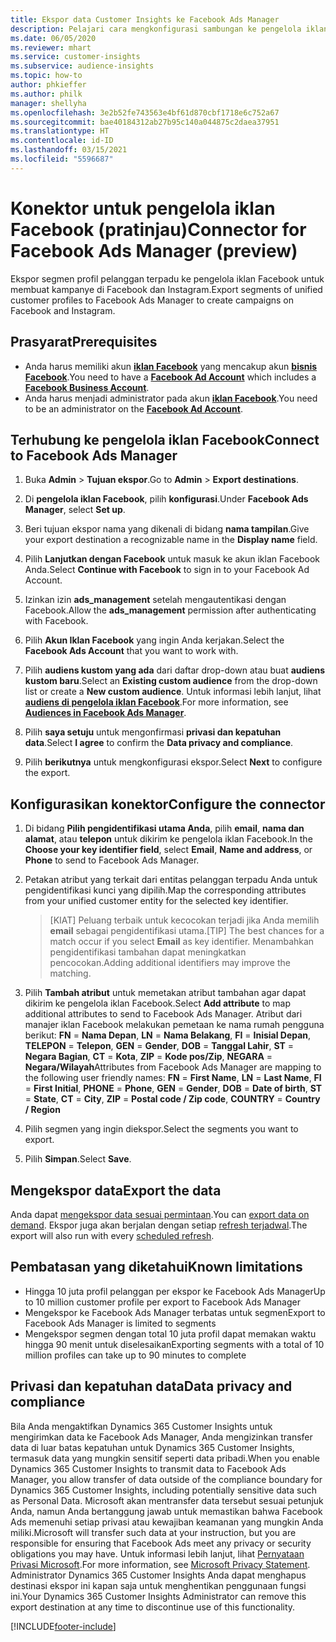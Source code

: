 ```yaml
---
title: Ekspor data Customer Insights ke Facebook Ads Manager
description: Pelajari cara mengkonfigurasi sambungan ke pengelola iklan Facebook.
ms.date: 06/05/2020
ms.reviewer: mhart
ms.service: customer-insights
ms.subservice: audience-insights
ms.topic: how-to
author: phkieffer
ms.author: philk
manager: shellyha
ms.openlocfilehash: 3e2b52fe743563e4bf61d870cbf1718e6c752a67
ms.sourcegitcommit: bae40184312ab27b95c140a044875c2daea37951
ms.translationtype: HT
ms.contentlocale: id-ID
ms.lasthandoff: 03/15/2021
ms.locfileid: "5596687"
---
```

# <a name="connector-for-facebook-ads-manager-preview"></a><span data-ttu-id="b07d0-103">Konektor untuk pengelola iklan Facebook (pratinjau)</span><span class="sxs-lookup"><span data-stu-id="b07d0-103">Connector for Facebook Ads Manager (preview)</span></span>

<span data-ttu-id="b07d0-104">Ekspor segmen profil pelanggan terpadu ke pengelola iklan Facebook untuk membuat kampanye di Facebook dan Instagram.</span><span class="sxs-lookup"><span data-stu-id="b07d0-104">Export segments of unified customer profiles to Facebook Ads Manager to create campaigns on Facebook and Instagram.</span></span>

## <a name="prerequisites"></a><span data-ttu-id="b07d0-105">Prasyarat</span><span class="sxs-lookup"><span data-stu-id="b07d0-105">Prerequisites</span></span>

- <span data-ttu-id="b07d0-106">Anda harus memiliki akun [**iklan Facebook**](https://www.facebook.com/business/learn/lessons/step-by-step-ads-manager-account) yang mencakup akun [**bisnis Facebook**](https://business.facebook.com/).</span><span class="sxs-lookup"><span data-stu-id="b07d0-106">You need to have a [**Facebook Ad Account**](https://www.facebook.com/business/learn/lessons/step-by-step-ads-manager-account) which includes a [**Facebook Business Account**](https://business.facebook.com/).</span></span>
- <span data-ttu-id="b07d0-107">Anda harus menjadi administrator pada akun [**iklan Facebook**](https://www.facebook.com/business/learn/lessons/step-by-step-ads-manager-account).</span><span class="sxs-lookup"><span data-stu-id="b07d0-107">You need to be an administrator on the [**Facebook Ad Account**](https://www.facebook.com/business/learn/lessons/step-by-step-ads-manager-account).</span></span>

## <a name="connect-to-facebook-ads-manager"></a><span data-ttu-id="b07d0-108">Terhubung ke pengelola iklan Facebook</span><span class="sxs-lookup"><span data-stu-id="b07d0-108">Connect to Facebook Ads Manager</span></span>

1. <span data-ttu-id="b07d0-109">Buka **Admin** > **Tujuan ekspor**.</span><span class="sxs-lookup"><span data-stu-id="b07d0-109">Go to **Admin** > **Export destinations**.</span></span>

1. <span data-ttu-id="b07d0-110">Di **pengelola iklan Facebook**, pilih **konfigurasi**.</span><span class="sxs-lookup"><span data-stu-id="b07d0-110">Under **Facebook Ads Manager**, select **Set up**.</span></span>

1. <span data-ttu-id="b07d0-111">Beri tujuan ekspor nama yang dikenali di bidang **nama tampilan**.</span><span class="sxs-lookup"><span data-stu-id="b07d0-111">Give your export destination a recognizable name in the **Display name** field.</span></span>

1. <span data-ttu-id="b07d0-112">Pilih **Lanjutkan dengan Facebook** untuk masuk ke akun iklan Facebook Anda.</span><span class="sxs-lookup"><span data-stu-id="b07d0-112">Select **Continue with Facebook** to sign in to your Facebook Ad Account.</span></span>

1. <span data-ttu-id="b07d0-113">Izinkan izin **ads_management** setelah mengautentikasi dengan Facebook.</span><span class="sxs-lookup"><span data-stu-id="b07d0-113">Allow the **ads_management** permission after authenticating with Facebook.</span></span>

1. <span data-ttu-id="b07d0-114">Pilih **Akun Iklan Facebook** yang ingin Anda kerjakan.</span><span class="sxs-lookup"><span data-stu-id="b07d0-114">Select the **Facebook Ads Account** that you want to work with.</span></span>

1. <span data-ttu-id="b07d0-115">Pilih **audiens kustom yang ada** dari daftar drop-down atau buat **audiens kustom baru**.</span><span class="sxs-lookup"><span data-stu-id="b07d0-115">Select an **Existing custom audience** from the drop-down list or create a **New custom audience**.</span></span> <span data-ttu-id="b07d0-116">Untuk informasi lebih lanjut, lihat [**audiens di pengelola iklan Facebook**](https://www.facebook.com/business/help/744354708981227?id=2469097953376494).</span><span class="sxs-lookup"><span data-stu-id="b07d0-116">For more information, see [**Audiences in Facebook Ads Manager**](https://www.facebook.com/business/help/744354708981227?id=2469097953376494).</span></span>

1. <span data-ttu-id="b07d0-117">Pilih **saya setuju** untuk mengonfirmasi **privasi dan kepatuhan data**.</span><span class="sxs-lookup"><span data-stu-id="b07d0-117">Select **I agree** to confirm the **Data privacy and compliance**.</span></span>

1. <span data-ttu-id="b07d0-118">Pilih **berikutnya** untuk mengkonfigurasi ekspor.</span><span class="sxs-lookup"><span data-stu-id="b07d0-118">Select **Next** to configure the export.</span></span>

## <a name="configure-the-connector"></a><span data-ttu-id="b07d0-119">Konfigurasikan konektor</span><span class="sxs-lookup"><span data-stu-id="b07d0-119">Configure the connector</span></span>

1. <span data-ttu-id="b07d0-120">Di bidang **Pilih pengidentifikasi utama Anda**, pilih **email**, **nama dan alamat**, atau **telepon** untuk dikirim ke pengelola iklan Facebook.</span><span class="sxs-lookup"><span data-stu-id="b07d0-120">In the **Choose your key identifier field**, select **Email**, **Name and address**, or **Phone** to send to Facebook Ads Manager.</span></span>

1. <span data-ttu-id="b07d0-121">Petakan atribut yang terkait dari entitas pelanggan terpadu Anda untuk pengidentifikasi kunci yang dipilih.</span><span class="sxs-lookup"><span data-stu-id="b07d0-121">Map the corresponding attributes from your unified customer entity for the selected key identifier.</span></span>
   > <span data-ttu-id="b07d0-122">[KIAT] Peluang terbaik untuk kecocokan terjadi jika Anda memilih **email** sebagai pengidentifikasi utama.</span><span class="sxs-lookup"><span data-stu-id="b07d0-122">[TIP] The best chances for a match occur if you select **Email** as key identifier.</span></span> <span data-ttu-id="b07d0-123">Menambahkan pengidentifikasi tambahan dapat meningkatkan pencocokan.</span><span class="sxs-lookup"><span data-stu-id="b07d0-123">Adding additional identifiers may improve the matching.</span></span>

1. <span data-ttu-id="b07d0-124">Pilih **Tambah atribut** untuk memetakan atribut tambahan agar dapat dikirim ke pengelola iklan Facebook.</span><span class="sxs-lookup"><span data-stu-id="b07d0-124">Select **Add attribute** to map additional attributes to send to Facebook Ads Manager.</span></span> <span data-ttu-id="b07d0-125">Atribut dari manajer iklan Facebook melakukan pemetaan ke nama rumah pengguna berikut: **FN** = **Nama Depan**, **LN** = **Nama Belakang**, **FI** = **Inisial Depan**, **TELEPON** = **Telepon**, **GEN** = **Gender**, **DOB** = **Tanggal Lahir**, **ST** = **Negara Bagian**, **CT** = **Kota**, **ZIP** = **Kode pos/Zip**, **NEGARA** = **Negara/Wilayah**</span><span class="sxs-lookup"><span data-stu-id="b07d0-125">Attributes from Facebook Ads Manager are mapping to the following user friendly names: **FN** = **First Name**, **LN** = **Last Name**, **FI** = **First Initial**, **PHONE** = **Phone**, **GEN** = **Gender**, **DOB** = **Date of birth**, **ST** = **State**, **CT** = **City**, **ZIP** = **Postal code / Zip code**, **COUNTRY** = **Country / Region**</span></span>

1. <span data-ttu-id="b07d0-126">Pilih segmen yang ingin diekspor.</span><span class="sxs-lookup"><span data-stu-id="b07d0-126">Select the segments you want to export.</span></span>

1. <span data-ttu-id="b07d0-127">Pilih **Simpan**.</span><span class="sxs-lookup"><span data-stu-id="b07d0-127">Select **Save**.</span></span>

## <a name="export-the-data"></a><span data-ttu-id="b07d0-128">Mengekspor data</span><span class="sxs-lookup"><span data-stu-id="b07d0-128">Export the data</span></span>

<span data-ttu-id="b07d0-129">Anda dapat [mengekspor data sesuai permintaan](export-destinations.md).</span><span class="sxs-lookup"><span data-stu-id="b07d0-129">You can [export data on demand](export-destinations.md).</span></span> <span data-ttu-id="b07d0-130">Ekspor juga akan berjalan dengan setiap [refresh terjadwal](system.md#schedule-tab).</span><span class="sxs-lookup"><span data-stu-id="b07d0-130">The export will also run with every [scheduled refresh](system.md#schedule-tab).</span></span>

## <a name="known-limitations"></a><span data-ttu-id="b07d0-131">Pembatasan yang diketahui</span><span class="sxs-lookup"><span data-stu-id="b07d0-131">Known limitations</span></span>

- <span data-ttu-id="b07d0-132">Hingga 10 juta profil pelanggan per ekspor ke Facebook Ads Manager</span><span class="sxs-lookup"><span data-stu-id="b07d0-132">Up to 10 million customer profile per export to Facebook Ads Manager</span></span> 
- <span data-ttu-id="b07d0-133">Mengekspor ke Facebook Ads Manager terbatas untuk segmen</span><span class="sxs-lookup"><span data-stu-id="b07d0-133">Export to Facebook Ads Manager is limited to segments</span></span>
- <span data-ttu-id="b07d0-134">Mengekspor segmen dengan total 10 juta profil dapat memakan waktu hingga 90 menit untuk diselesaikan</span><span class="sxs-lookup"><span data-stu-id="b07d0-134">Exporting segments with a total of 10 million profiles can take up to 90 minutes to complete</span></span>

## <a name="data-privacy-and-compliance"></a><span data-ttu-id="b07d0-135">Privasi dan kepatuhan data</span><span class="sxs-lookup"><span data-stu-id="b07d0-135">Data privacy and compliance</span></span>

<span data-ttu-id="b07d0-136">Bila Anda mengaktifkan Dynamics 365 Customer Insights untuk mengirimkan data ke Facebook Ads Manager, Anda mengizinkan transfer data di luar batas kepatuhan untuk Dynamics 365 Customer Insights, termasuk data yang mungkin sensitif seperti data pribadi.</span><span class="sxs-lookup"><span data-stu-id="b07d0-136">When you enable Dynamics 365 Customer Insights to transmit data to Facebook Ads Manager, you allow transfer of data outside of the compliance boundary for Dynamics 365 Customer Insights, including potentially sensitive data such as Personal Data.</span></span> <span data-ttu-id="b07d0-137">Microsoft akan mentransfer data tersebut sesuai petunjuk Anda, namun Anda bertanggung jawab untuk memastikan bahwa Facebook Ads memenuhi setiap privasi atau kewajiban keamanan yang mungkin Anda miliki.</span><span class="sxs-lookup"><span data-stu-id="b07d0-137">Microsoft will transfer such data at your instruction, but you are responsible for ensuring that Facebook Ads meet any privacy or security obligations you may have.</span></span> <span data-ttu-id="b07d0-138">Untuk informasi lebih lanjut, lihat [Pernyataan Privasi Microsoft](https://go.microsoft.com/fwlink/?linkid=396732).</span><span class="sxs-lookup"><span data-stu-id="b07d0-138">For more information, see [Microsoft Privacy Statement](https://go.microsoft.com/fwlink/?linkid=396732).</span></span>
<span data-ttu-id="b07d0-139">Administrator Dynamics 365 Customer Insights Anda dapat menghapus destinasi ekspor ini kapan saja untuk menghentikan penggunaan fungsi ini.</span><span class="sxs-lookup"><span data-stu-id="b07d0-139">Your Dynamics 365 Customer Insights Administrator can remove this export destination at any time to discontinue use of this functionality.</span></span>


[!INCLUDE[footer-include](../includes/footer-banner.md)]